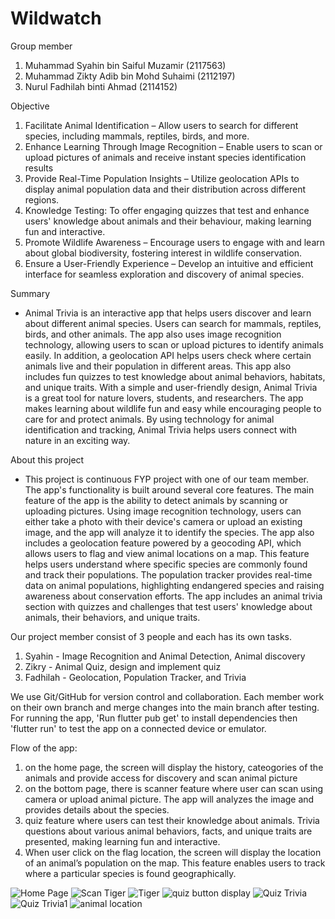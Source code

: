 # Wildwatch

Group member
1. Muhammad Syahin bin Saiful Muzamir (2117563)
2. Muhammad Zikty Adib bin Mohd Suhaimi (2112197)
3. Nurul Fadhilah binti Ahmad (2114152)

Objective
1. Facilitate Animal Identification – Allow users to search for different species, including mammals, reptiles, birds, and more.
2. Enhance Learning Through Image Recognition – Enable users to scan or upload pictures of animals and receive instant species identification results
3. Provide Real-Time Population Insights – Utilize geolocation APIs to display animal population data and their distribution across different regions.
4. Knowledge Testing: To offer engaging quizzes that test and enhance users' knowledge about animals and their behaviour, making learning fun and interactive.
5. Promote Wildlife Awareness – Encourage users to engage with and learn about global biodiversity, fostering interest in wildlife conservation.
6. Ensure a User-Friendly Experience – Develop an intuitive and efficient interface for seamless exploration and discovery of animal species.

Summary
- Animal Trivia is an interactive app that helps users discover and learn about different animal species. Users can search for mammals, reptiles, birds, and other animals. The app also uses image recognition technology, allowing users to scan or upload pictures to identify animals easily. In addition, a geolocation API helps users check where certain animals live and their population in different areas. This app also includes fun quizzes to test knowledge about animal behaviors, habitats, and unique traits.
With a simple and user-friendly design, Animal Trivia is a great tool for nature lovers, students, and researchers. The app makes learning about wildlife fun and easy while encouraging people to care for and protect animals. By using technology for animal identification and tracking, Animal Trivia helps users connect with nature in an exciting way.

About this project
- This project is continuous FYP project with one of our team member. The app's functionality is built around several core features. The main feature of the app is the ability to detect animals by scanning or uploading pictures. Using image recognition technology, users can either take a photo with their device's camera or upload an existing image, and the app will analyze it to identify the species.
The app also includes a geolocation feature powered by a geocoding API, which allows users to flag and view animal locations on a map. This feature helps users understand where specific species are commonly found and track their populations. The population tracker provides real-time data on animal populations, highlighting endangered species and raising awareness about conservation efforts.
The app includes an animal trivia section with quizzes and challenges that test users' knowledge about animals, their behaviors, and unique traits. 

Our project member consist of 3 people and each has its own tasks.
1. Syahin - Image Recognition and Animal Detection, Animal discovery
2. Zikry - Animal Quiz, design and implement quiz
3. Fadhilah - Geolocation, Population Tracker, and Trivia

We use Git/GitHub for version control and collaboration. Each member work on their own branch and merge changes into the main branch after testing. For running the app, 'Run flutter pub get' to install dependencies then 'flutter run' to test the app on a connected device or emulator.

Flow of the app:
1. on the home page, the screen will display the history, cateogories of the animals and provide access for discovery and scan animal picture 
2. on the bottom page, there is scanner feature where user can scan using camera or upload animal picture. The app will analyzes the image and provides details about the species.
3. quiz feature where users can test their knowledge about animals. Trivia questions about various animal behaviors, facts, and unique traits are presented, making learning fun and interactive. 
4. When user click on the flag location, the screen will display  the location of an animal’s population on the map. This feature enables users to track where a particular species is found geographically. 

![Home Page](https://github.com/user-attachments/assets/44a77f49-8cfe-4d0b-893f-7b70de47fa4b)
![Scan Tiger](https://github.com/user-attachments/assets/9f41dcc0-2fff-43d4-b5e0-ae014633a129)
![Tiger](https://github.com/user-attachments/assets/5bf6e32d-e123-4b55-9742-d61cd7fb4001)
![quiz button display](https://github.com/user-attachments/assets/3fb25ff0-f631-4611-a2ca-dc3d7d0c78b2)
![Quiz Trivia](https://github.com/user-attachments/assets/655856dd-ad98-4c86-b870-7d7563932084)
![Quiz Trivia1](https://github.com/user-attachments/assets/e0b42af7-81c7-4a30-beed-2d44ab7d9140)
![animal location](https://github.com/user-attachments/assets/49f7f8fe-6081-4695-9b21-f4d42887ebe3)

